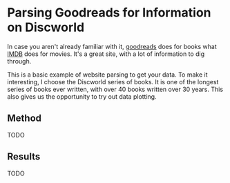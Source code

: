 # Parsing Goodreads for Information on Discworld

In case you aren't already familiar with it, [goodreads](https://www.goodreads.com/) does for books what [IMDB](https://www.imdb.com/) does for movies. It's a great site, with a lot of information to dig through.

This is a basic example of website parsing to get your data. To make it interesting, I choose the Discworld series of books. It is one of the longest series of books ever written, with over 40 books written over 30 years. This also gives us the opportunity to try out data plotting.

## Method

TODO

## Results

TODO
